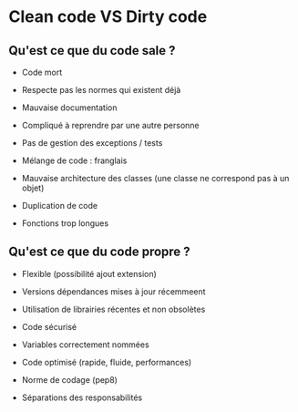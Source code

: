 # Clean code VS Dirty code

## Qu'est ce que du code sale ?

- Code mort
- Respecte pas les normes qui existent déjà
- Mauvaise documentation
- Compliqué à reprendre par une autre personne
- Pas de gestion des exceptions /  tests


- Mélange de code : franglais
- Mauvaise architecture des classes (une classe ne correspond pas à un objet)
- Duplication de code
- Fonctions trop longues 

## Qu'est ce que du code propre ?

- Flexible (possibilité ajout extension)
- Versions dépendances mises à jour récemmeent
- Utilisation de librairies récentes et non obsolètes
- Code sécurisé


- Variables correctement nommées
- Code optimisé (rapide, fluide, performances)
- Norme de codage (pep8)
- Séparations des responsabilités